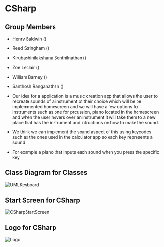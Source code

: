 # CSharp

## Group Members
* Henry Baldwin ()
* Reed Stringham () 
* Kirubashinilakshana Senthilnathan ()
* Zoe Leclair ()
* William Barney ()
* Santhosh Ranganathan ()



* Our idea for a application is a music creation app that allows the user to recreate sounds of a instrument of their choice which will be be implemmented homescreen and we will have a few options for instruments such as one for prcussion, piano located in the homescreen and when the user hovers over an instrument it will take them to a new place that has the instrument and intructions on how to make the sound.
* We think we can implement the sound aspect of this using keycodes such as the ones used in the calculator app so each key represents a sound
- For example a piano that inputs each sound when you press the specific key

## Class Diagram for Classes
![UMLKeyboard](https://github.com/HenryBald/CSharp/blob/main/assets/Screenshot%202025-03-23%20161837.png)

## Start Screen for CSharp
![CSharpStartScreen](https://github.com/HenryBald/CSharp/blob/a7152459e2e43bdc11a03afaa5825a4dd274490f/assets/CSharpStartScreen.png)

## Logo for CSharp
![Logo](https://github.com/HenryBald/CSharp/blob/c3a433bb44157a078d1488f17fed2252079a3146/assets/cSharpLogo.png)
